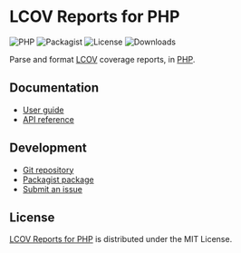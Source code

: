 # LCOV Reports for PHP
![PHP](https://badgen.net/packagist/php/cedx/lcov) ![Packagist](https://badgen.net/packagist/v/cedx/lcov) ![License](https://badgen.net/packagist/license/cedx/lcov) ![Downloads](https://badgen.net/packagist/dt/cedx/lcov)

Parse and format [LCOV](https://github.com/linux-test-project/lcov) coverage reports,
in [PHP](https://www.php.net).

## Documentation
- [User guide](https://docs.belin.io/lcov.php)
- [API reference](https://docs.belin.io/lcov.php/api)

## Development
- [Git repository](https://github.com/cedx/lcov.php)
- [Packagist package](https://packagist.org/packages/cedx/lcov)
- [Submit an issue](https://github.com/cedx/lcov.php/issues)

## License
[LCOV Reports for PHP](https://github.com/cedx/lcov.php) is distributed under the MIT License.
